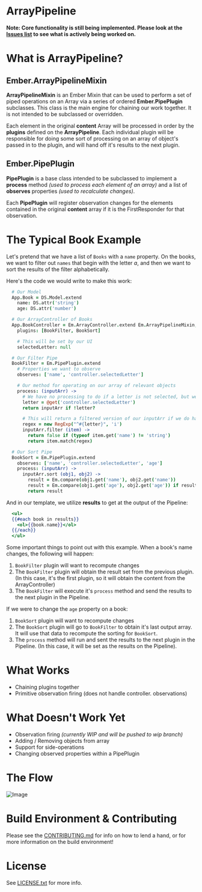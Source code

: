 # ArrayPipeline 

**Note: Core functionality is still being implemented.  Please look at the [Issues list](https://github.com/Mochaleaf/ArrayPipeline/issues) to see what is actively being worked on.**

# What is ArrayPipeline?  

## Ember.ArrayPipelineMixin 
**ArrayPipelineMixin** is an Ember Mixin that can be used to perform a set of piped operations on an Array via a series of ordered **Ember.PipePlugin** subclasses.  This class is the main engine for chaining our work together.  It is not intended to be subclassed or overridden.

Each element in the original **content** Array will be processed in order by the **plugins** defined on the **ArrayPipeline**.  Each individual plugin will be responsible for doing some sort of processing on an array of object's passed in to the plugin, and will hand off it's results to the next plugin.


## Ember.PipePlugin
**PipePlugin** is a base class intended to be subclassed to implement a **process** method *(used to process each element of an array)* and a list of **observes** properties *(used to recalculate changes)*.  

Each **PipePlugin** will register observation changes for the elements contained in the original **content** array if it is the FirstResponder for that observation.  

# The Typical Book Example  
Let's pretend that we have a list of ```Books``` with a ```name``` property.  On the books, we want to filter out ```names``` that begin with the letter *a*, and then we want to sort the results of the filter alphabetically.  

Here's the code we would write to make this work:

```coffee
  # Our Model
  App.Book = DS.Model.extend
    name: DS.attr('string')
    age: DS.attr('number')

  # Our ArrayController of Books
  App.BookController = Em.ArrayController.extend Em.ArrayPipelineMixin,
    plugins: [BookFilter, BookSort]

    # This will be set by our UI
    selectedLetter: null

  # Our Filter Pipe
  BookFilter = Em.PipePlugin.extend
    # Properties we want to observe
    observes: ['name', 'controller.selectedLetter']

    # Our method for operating on our array of relevant objects 
    process: (inputArr) ->
      # We have no processing to do if a letter is not selected, but we still return the inputArr
      letter = @get('controller.selectedLetter')
      return inputArr if !letter?

      # This will return a filtered version of our inputArr if we do have a letter to use
      regex = new RegExp("^#{letter}", 'i')
      inputArr.filter (item) ->
        return false if (typeof item.get('name') != 'string')
        return item.match(regex)

  # Our Sort Pipe
  BookSort = Em.PipePlugin.extend
    observes: ['name', 'controller.selectedLetter', 'age']
    process: (inputArr) ->
      inputArr.sort (obj1, obj2) -> 
        result = Em.compare(obj1.get('name'), obj2.get('name'))
        result = Em.compare(obj1.get('age'), obj2.get('age')) if result == 0
        return result
``` 

And in our template, we utilize **results** to get at the output of the Pipeline:

```mustache
  <ul>
  {{#each book in results}}
    <ol>{{book.name}}</ol>
  {{/each}}
  </ul>
```

Some important things to point out with this example.  When a book's name changes, the following will happen:

1. ```BookFilter``` plugin will want to recompute changes
2. The ```BookFilter``` plugin will obtain the result set from the previous plugin.  (In this case, it's the first plugin, so it will obtain the content from the ArrayController)
3. The ```BookFilter``` will execute it's ```process``` method and send the results to the next plugin in the Pipeline.

If we were to change the ```age``` property on a book:

1. ```BookSort``` plugin will want to recompute changes
2. The ```BookSort``` plugin will go to ```BookFilter``` to obtain it's last output array.  It will use that data to recompute the sorting for ```BookSort```.
3. The ```process``` method will run and sent the results to the next plugin in the Pipeline.  (In this case, it will be set as the results on the Pipeline). 


# What Works
  * Chaining plugins together
  * Primitive observation firing (does not handle controller.<property> observations)

# What Doesn't Work Yet
  * Observation firing *(currently WIP and will be pushed to wip branch)*
  * Adding / Removing objects from array
  * Support for side-operations
  * Changing observed properties within a PipePlugin

# The Flow
![Image](../master/doc/ArrayPipelineFlow.png?raw=true)

# Build Environment & Contributing
  Please see the [CONTRIBUTING.md](https://github.com/Mochaleaf/ArrayPipeline/blob/master/CONTRIBUTING.md) for info on how to lend a hand, or for more information on the build environment!

# License
See [LICENSE.txt](../master/LICENSE.txt?raw=true) for more info.